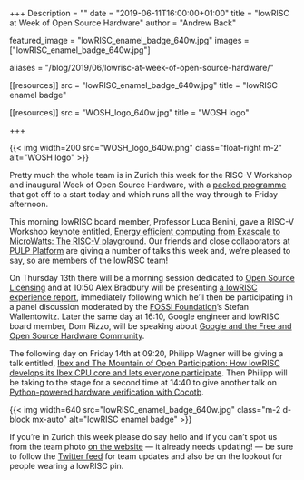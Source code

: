 +++
Description = ""
date = "2019-06-11T16:00:00+01:00"
title = "lowRISC at Week of Open Source Hardware"
author = "Andrew Back"

featured_image = "lowRISC_enamel_badge_640w.jpg"
images = ["lowRISC_enamel_badge_640w.jpg"]

aliases = "/blog/2019/06/lowrisc-at-week-of-open-source-hardware/"

[[resources]]
src = "lowRISC_enamel_badge_640w.jpg"
title = "lowRISC enamel badge"

[[resources]]
src = "WOSH_logo_640w.jpg"
title = "WOSH logo"

+++

{{< img width=200 src="WOSH_logo_640w.png" class="float-right m-2" alt="WOSH logo" >}}

Pretty much the whole team is in Zurich this week for the RISC-V Workshop and
inaugural Week of Open Source Hardware, with a [packed
programme](https://fossi-foundation.org/wosh/) that got off to a start today and
which runs all the way through to Friday afternoon.

This morning lowRISC board member, Professor Luca Benini, gave a RISC-V Workshop
keynote entitled, [Energy efficient computing from Exascale to MicroWatts: The
RISC-V
playground](https://tmt.knect365.com/risc-v-workshop-zurich/agenda/1#keynotes_energy-efficient-computing-from-exascale-to-microwatts-the-risc-v-playground).
Our friends and close collaborators at [PULP
Platform](https://pulp-platform.org/) are giving a number of talks this week
and, we’re pleased to say, so are members of the lowRISC team!

On Thursday 13th there will be a morning session dedicated to [Open Source
Licensing](https://fossi-foundation.org/wosh/#licensing) and at 10:50 Alex
Bradbury will be presenting [a lowRISC experience
report](https://fossi-foundation.org/wosh/#event-abstract-5), immediately
following which he’ll then be participating in a panel discussion moderated by
the [FOSSi Foundation](https://fossi-foundation.org/)’s Stefan Wallentowitz.
Later the same day at 16:10, Google engineer and lowRISC board member, Dom
Rizzo, will be speaking about [Google and the Free and Open Source Hardware
Community](https://fossi-foundation.org/wosh/#event-abstract-7).

The following day on Friday 14th at 09:20, Philipp Wagner will be giving a talk
entitled, [Ibex and The Mountain of Open Participation: How lowRISC develops its
Ibex CPU core and lets everyone
participate](https://fossi-foundation.org/wosh/#event-abstract-2). Then Philipp
will be taking to the stage for a second time at 14:40 to give another talk on
[Python-powered hardware verification with
Cocotb](https://fossi-foundation.org/wosh/#event-abstract-4).

{{< img width=640 src="lowRISC_enamel_badge_640w.jpg" class="m-2 d-block mx-auto" alt="lowRISC enamel badge" >}}

If you’re in Zurich this week please do say hello and if you can’t spot us from
the team photo [on the website](https://www.lowrisc.org/about/) — it already
needs updating! — be sure to follow the [Twitter
feed](https://twitter.com/lowrisc) for team updates and also be on the lookout
for people wearing a lowRISC pin.
